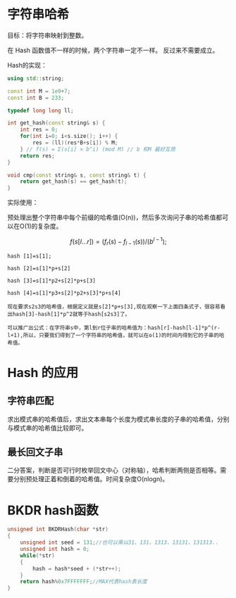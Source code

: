 # 字符串哈希

目标：将字符串映射到整数。

在 Hash 函数值不一样的时候，两个字符串一定不一样。
反过来不需要成立。

Hash的实现：

```cpp
using std::string;

const int M = 1e9+7;
const int B = 233;

typedef long long ll;

int get_hash(const string& s) {
    int res = 0;
    for(int i=0; i<s.size(); i++) {
        res = (ll)(res*B+s[i]) % M;
    } // f(s) = Σ(s[i] × b^i) (mod M) // b 和M 最好互质
    return res;
}

void cmp(const string& s, const string& t) {
    return get_hash(s) == get_hash(t);
}
```

实际使用：

预处理出整个字符串中每个前缀的哈希值(O(n))，然后多次询问子串的哈希值都可以在O(1)的复杂度。

$$f(s[l...r]) = (f_{r}(s)-f_{l-1}(s)) / (b^{l-1});$$

```
hash [1]=s[1];

hash [2]=s[1]*p+s[2]

hash [3]=s[1]*p2+s[2]*p+s[3]

hash [4]=s[1]*p3+s[2]*p2+s[3]*p+s[4]

现在要求s2s3的哈希值，根据定义就是s[2]*p+s[3],现在观察一下上面四条式子，很容易看出hash[3]-hash[1]*p^2就等于hash[s2s3]了。

可以推广出公式：在字符串s中，第l到r位子串的哈希值为：hash[r]-hash[l-1]*p^(r-l+1),所以，只要我们得到了一个字符串的哈希值，就可以在o(1)的时间内得到它的子串的哈希值。　
```

# Hash 的应用

## 字符串匹配

求出模式串的哈希值后，求出文本串每个长度为模式串长度的子串的哈希值，分别与模式串的哈希值比较即可。

## 最长回文子串

二分答案，判断是否可行时枚举回文中心（对称轴），哈希判断两侧是否相等。需要分别预处理正着和倒着的哈希值。时间复杂度O(nlogn)。

# BKDR hash函数

```cpp
unsigned int BKDRHash(char *str)
{
    unsigned int seed = 131;//也可以乘以31、131、1313、13131、131313..
    unsigned int hash = 0;
    while(*str)
    {
        hash = hash*seed + (*str++);
    }
    return hash%0x7FFFFFFF;//MAX代表hash表长度
}
```